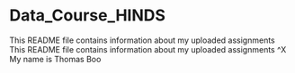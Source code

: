 # Data_Course_HINDS
 This README file contains information about my uploaded assignments
This README file contains information about my uploaded assignments
^X
My name is Thomas
Boo 

